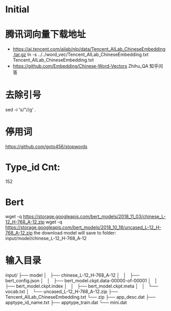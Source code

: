# Initial

# 腾讯词向量下载地址

- https://ai.tencent.com/ailab/nlp/data/Tencent_AILab_ChineseEmbedding.tar.gz
ln -s ../../word_vec/Tencent_AILab_ChineseEmbedding.txt  Tencent_AILab_ChineseEmbedding.txt
- https://github.com/Embedding/Chinese-Word-Vectors
    Zhihu_QA 知乎问答

# 去除引号
sed -i 's/"//g' *.*


# 停用词
https://github.com/goto456/stopwords


# Type_id Cnt: 
152

# Bert
wget -q https://storage.googleapis.com/bert_models/2018_11_03/chinese_L-12_H-768_A-12.zip
wget -q https://storage.googleapis.com/bert_models/2018_10_18/uncased_L-12_H-768_A-12.zip
the download model will save to folder: input/model/chinese_L-12_H-768_A-12


# 输入目录
input/
├── model
│   ├── chinese_L-12_H-768_A-12
│   │   ├── bert_config.json
│   │   ├── bert_model.ckpt.data-00000-of-00001
│   │   ├── bert_model.ckpt.index
│   │   ├── bert_model.ckpt.meta
│   │   └── vocab.txt
│   └── uncased_L-12_H-768_A-12.zip
├── Tencent_AILab_ChineseEmbedding.txt
└── zip
    ├── app_desc.dat
    ├── apptype_id_name.txt
    ├── apptype_train.dat
    └── mini.dat
